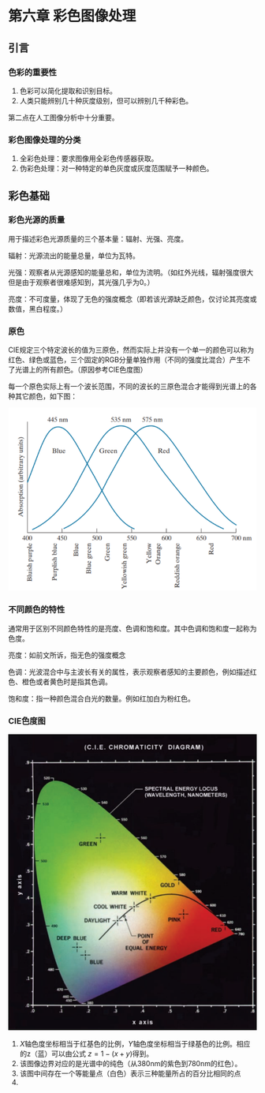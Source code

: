 # 第六章 彩色图像处理

## 引言
### 色彩的重要性
1. 色彩可以简化提取和识别目标。
2. 人类只能辨别几十种灰度级别，但可以辨别几千种彩色。

第二点在人工图像分析中十分重要。

### 彩色图像处理的分类

1. 全彩色处理：要求图像用全彩色传感器获取。
2. 伪彩色处理：对一种特定的单色灰度或灰度范围赋予一种颜色。

## 彩色基础

### 彩色光源的质量
用于描述彩色光源质量的三个基本量：辐射、光强、亮度。

辐射：光源流出的能量总量，单位为瓦特。

光强：观察者从光源感知的能量总和，单位为流明。（如红外光线，辐射强度很大但是由于观察者很难感知到，其光强几乎为0。）

亮度：不可度量，体现了无色的强度概念（即若该光源缺乏颜色，仅讨论其亮度或数值，黑白程度。）

### 原色

CIE规定三个特定波长的值为三原色，然而实际上并没有一个单一的颜色可以称为红色、绿色或蓝色，三个固定的RGB分量单独作用（不同的强度比混合）产生不了光谱上的所有颜色。（原因参考CIE色度图）

每一个原色实际上有一个波长范围，不同的波长的三原色混合才能得到光谱上的各种其它颜色，如下图：

![三原色光谱](./三原色光谱.png)

### 不同颜色的特性
通常用于区别不同颜色特性的是亮度、色调和饱和度。其中色调和饱和度一起称为色度。

亮度：如前文所诉，指无色的强度概念

色调：光波混合中与主波长有关的属性，表示观察者感知的主要颜色，例如描述红色、橙色或者黄色时是指其色调。

饱和度：指一种颜色混合白光的数量。例如红加白为粉红色。

### CIE色度图

![CIE色度图](./CIE色度图.png)

1. $X$轴色度坐标相当于红基色的比例，$Y$轴色度坐标相当于绿基色的比例。相应的z（蓝）可以由公式 $z = 1 - (x + y)$得到。
2. 该图像边界对应的是光谱中的纯色（从380nm的紫色到780nm的红色）。
3. 该图中间存在一个等能量点（白色）表示三种能量所占的百分比相同的点
4. 
